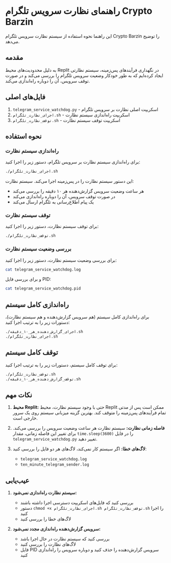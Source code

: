 # راهنمای نظارت سرویس تلگرام Crypto Barzin

این راهنما نحوه استفاده از سیستم نظارت سرویس تلگرام Crypto Barzin را توضیح می‌دهد.

## مقدمه

به دلیل محدودیت‌های محیط Replit در نگهداری فرآیندهای پس‌زمینه، سیستم نظارتی ایجاد کرده‌ایم که به طور خودکار وضعیت سرویس تلگرام را بررسی می‌کند و در صورت توقف سرویس، آن را دوباره راه‌اندازی می‌کند.

## فایل‌های اصلی

1. `telegram_service_watchdog.py` - اسکریپت اصلی نظارت بر سرویس تلگرام
2. `اجرای_نظارت_تلگرام.sh` - اسکریپت راه‌اندازی سیستم نظارت
3. `توقف_نظارت_تلگرام.sh` - اسکریپت توقف سیستم نظارت

## نحوه استفاده

### راه‌اندازی سیستم نظارت

برای راه‌اندازی سیستم نظارت بر سرویس تلگرام، دستور زیر را اجرا کنید:

```bash
./اجرای_نظارت_تلگرام.sh
```

این دستور سیستم نظارت را در پس‌زمینه اجرا می‌کند. سیستم نظارت:
- هر ساعت وضعیت سرویس گزارش‌دهنده هر ۱۰ دقیقه را بررسی می‌کند
- در صورت توقف سرویس، آن را دوباره راه‌اندازی می‌کند
- یک پیام اطلاع‌رسانی به تلگرام ارسال می‌کند

### توقف سیستم نظارت

برای توقف سیستم نظارت، دستور زیر را اجرا کنید:

```bash
./توقف_نظارت_تلگرام.sh
```

### بررسی وضعیت سیستم نظارت

برای بررسی وضعیت سیستم نظارت، دستور زیر را اجرا کنید:

```bash
cat telegram_service_watchdog.log
```

و برای بررسی فایل PID:

```bash
cat telegram_service_watchdog.pid
```

## راه‌اندازی کامل سیستم

برای راه‌اندازی کامل سیستم (هم سرویس گزارش‌دهنده و هم سیستم نظارت)، دستورات زیر را به ترتیب اجرا کنید:

```bash
./اجرای_گزارش_دهنده_هر_۱۰_دقیقه.sh
./اجرای_نظارت_تلگرام.sh
```

## توقف کامل سیستم

برای توقف کامل سیستم، دستورات زیر را به ترتیب اجرا کنید:

```bash
./توقف_نظارت_تلگرام.sh
./توقف_گزارش_دهنده_هر_۱۰_دقیقه.sh
```

## نکات مهم

1. **محیط Replit:** حتی با وجود سیستم نظارت، محیط Replit ممکن است پس از مدتی تمام فرآیندهای پس‌زمینه را متوقف کند. بهترین گزینه میزبانی سیستم روی یک سرور خارجی است.

2. **فاصله زمانی نظارت:** سیستم نظارت هر ساعت وضعیت سرویس را بررسی می‌کند. برای تغییر این فاصله زمانی، مقدار `time.sleep(3600)` را در فایل `telegram_service_watchdog.py` تغییر دهید.

3. **لاگ‌های خطا:** اگر سیستم کار نمی‌کند، لاگ‌های هر دو فایل را بررسی کنید:
   - `telegram_service_watchdog.log`
   - `ten_minute_telegram_sender.log`

## عیب‌یابی

1. **سیستم نظارت راه‌اندازی نمی‌شود:**
   - بررسی کنید که فایل‌های اسکریپت دسترسی اجرا داشته باشند
   - دستور `chmod +x اجرای_نظارت_تلگرام.sh توقف_نظارت_تلگرام.sh` را اجرا کنید
   - لاگ‌های خطا را بررسی کنید

2. **سرویس گزارش‌دهنده راه‌اندازی مجدد نمی‌شود:**
   - بررسی کنید که سیستم نظارت در حال اجرا باشد
   - لاگ‌های نظارت را بررسی کنید
   - فایل PID سرویس گزارش‌دهنده را حذف کنید و دوباره سرویس را راه‌اندازی کنید
